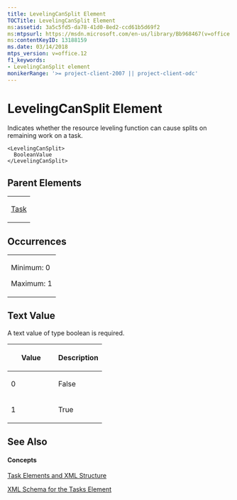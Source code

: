 ```yaml
---
title: LevelingCanSplit Element
TOCTitle: LevelingCanSplit Element
ms:assetid: 3a5c5fd5-da78-41d0-8ed2-ccd61b5d69f2
ms:mtpsurl: https://msdn.microsoft.com/en-us/library/Bb968467(v=office.12)
ms:contentKeyID: 13188159
ms.date: 03/14/2018
mtps_version: v=office.12
f1_keywords:
- LevelingCanSplit element
monikerRange: '>= project-client-2007 || project-client-odc'
---
```


# LevelingCanSplit Element




Indicates whether the resource leveling function can cause splits on remaining work on a task.

    <LevelingCanSplit>
      BooleanValue
    </LevelingCanSplit>

## Parent Elements

<table>
<colgroup>
<col style="width: 100%" />
</colgroup>
<tbody>
<tr class="odd">
<td><p><a href="task-element.md">Task</a></p></td>
</tr>
</tbody>
</table>

## Occurrences

<table>
<colgroup>
<col style="width: 100%" />
</colgroup>
<tbody>
<tr class="odd">
<td><p>Minimum: 0</p>
<p>Maximum: 1</p></td>
</tr>
</tbody>
</table>

## Text Value

A text value of type boolean is required.

<table>
<colgroup>
<col style="width: 50%" />
<col style="width: 50%" />
</colgroup>
<thead>
<tr class="header">
<th><p>Value</p></th>
<th><p>Description</p></th>
</tr>
</thead>
<tbody>
<tr class="odd">
<td><p>0</p></td>
<td><p>False</p></td>
</tr>
<tr class="even">
<td><p>1</p></td>
<td><p>True</p></td>
</tr>
</tbody>
</table>

## See Also

#### Concepts

[Task Elements and XML Structure](task-elements-and-xml-structure.md)

[XML Schema for the Tasks Element](xml-schema-for-the-tasks-element.md)

